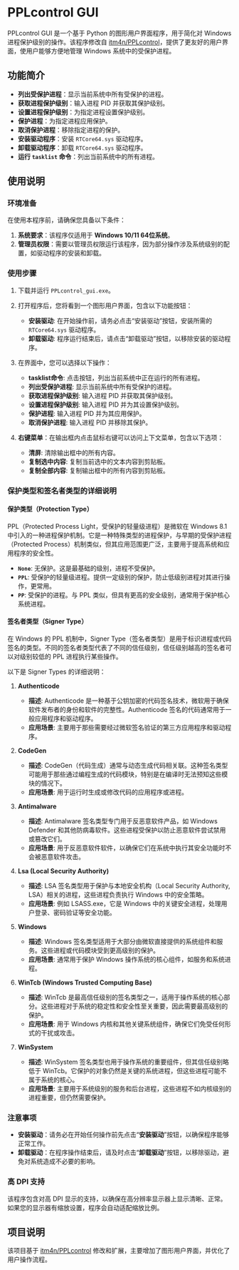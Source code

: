 # PPLcontrol GUI

PPLcontrol GUI 是一个基于 Python 的图形用户界面程序，用于简化对 Windows 进程保护级别的操作。该程序修改自 [itm4n/PPLcontrol](https://github.com/itm4n/PPLcontrol)，提供了更友好的用户界面，使用户能够方便地管理 Windows 系统中的受保护进程。

## 功能简介

- **列出受保护进程**：显示当前系统中所有受保护的进程。
- **获取进程保护级别**：输入进程 PID 并获取其保护级别。
- **设置进程保护级别**：为指定进程设置保护级别。
- **保护进程**：为指定进程应用保护。
- **取消保护进程**：移除指定进程的保护。
- **安装驱动程序**：安装 `RTCore64.sys` 驱动程序。
- **卸载驱动程序**：卸载 `RTCore64.sys` 驱动程序。
- **运行 `tasklist` 命令**：列出当前系统中的所有进程。

## 使用说明

### 环境准备

在使用本程序前，请确保您具备以下条件：

1. **系统要求**：该程序仅适用于 **Windows 10/11 64位系统**。
2. **管理员权限**：需要以管理员权限运行该程序，因为部分操作涉及系统级别的配置，如驱动程序的安装和卸载。

### 使用步骤

1. 下载并运行 `PPLcontrol_gui.exe`。

2. 打开程序后，您将看到一个图形用户界面，包含以下功能按钮：

    - **安装驱动**: 在开始操作前，请务必点击“安装驱动”按钮，安装所需的 `RTCore64.sys` 驱动程序。
    - **卸载驱动**: 程序运行结束后，请点击“卸载驱动”按钮，以移除安装的驱动程序。

3. 在界面中，您可以选择以下操作：

    - **tasklist命令**: 点击按钮，列出当前系统中正在运行的所有进程。
    - **列出受保护进程**: 显示当前系统中所有受保护的进程。
    - **获取进程保护级别**: 输入进程 PID 并获取其保护级别。
    - **设置进程保护级别**: 输入进程 PID 并为其设置保护级别。
    - **保护进程**: 输入进程 PID 并为其应用保护。
    - **取消保护进程**: 输入进程 PID 并移除其保护。

4. **右键菜单**：在输出框内点击鼠标右键可以访问上下文菜单，包含以下选项：
    - **清屏**: 清除输出框中的所有内容。
    - **复制选中内容**: 复制当前选中的文本内容到剪贴板。
    - **复制全部内容**: 复制输出框中的所有内容到剪贴板。

### 保护类型和签名者类型的详细说明

#### 保护类型（Protection Type）

PPL（Protected Process Light，受保护的轻量级进程）是微软在 Windows 8.1 中引入的一种进程保护机制。它是一种特殊类型的进程保护，与早期的受保护进程（Protected Process）机制类似，但其应用范围更广泛，主要用于提高系统和应用程序的安全性。

- **`None`**: 无保护。这是最基础的级别，进程不受保护。
- **`PPL`**: 受保护的轻量级进程。提供一定级别的保护，防止低级别进程对其进行操作，更常用。
- **`PP`**: 受保护的进程。与 PPL 类似，但具有更高的安全级别，通常用于保护核心系统进程。

#### 签名者类型（Signer Type）

在 Windows 的 PPL 机制中，Signer Type（签名者类型）是用于标识进程或代码签名的类型。不同的签名者类型代表了不同的信任级别，信任级别越高的签名者可以对级别较低的 PPL 进程执行某些操作。

以下是 Signer Types 的详细说明：

1. **Authenticode**
   - **描述**: Authenticode 是一种基于公钥加密的代码签名技术，微软用于确保软件发布者的身份和软件的完整性。Authenticode 签名的代码通常用于一般应用程序和驱动程序。
   - **应用场景**: 主要用于那些需要经过微软签名验证的第三方应用程序和驱动程序。

2. **CodeGen**
   - **描述**: CodeGen（代码生成）通常与动态生成代码相关联。这种签名类型可能用于那些通过编程生成的代码模块，特别是在编译时无法预知这些模块的情况下。
   - **应用场景**: 用于运行时生成或修改代码的应用程序或进程。

3. **Antimalware**
   - **描述**: Antimalware 签名类型专门用于反恶意软件产品，如 Windows Defender 和其他防病毒软件。这些进程受保护以防止恶意软件尝试禁用或篡改它们。
   - **应用场景**: 用于反恶意软件软件，以确保它们在系统中执行其安全功能时不会被恶意软件攻击。

4. **Lsa (Local Security Authority)**
   - **描述**: LSA 签名类型用于保护与本地安全机构（Local Security Authority, LSA）相关的进程，这些进程负责执行 Windows 中的安全策略。
   - **应用场景**: 例如 LSASS.exe，它是 Windows 中的关键安全进程，处理用户登录、密码验证等安全功能。

5. **Windows**
   - **描述**: Windows 签名类型适用于大部分由微软直接提供的系统组件和服务。这些进程或代码模块受到更高级别的保护。
   - **应用场景**: 通常用于保护 Windows 操作系统的核心组件，如服务和系统进程。

6. **WinTcb (Windows Trusted Computing Base)**
   - **描述**: WinTcb 是最高信任级别的签名类型之一，适用于操作系统的核心部分。这些进程对于系统的稳定性和安全性至关重要，因此需要最高级别的保护。
   - **应用场景**: 用于 Windows 内核和其他关键系统组件，确保它们免受任何形式的干扰或攻击。

7. **WinSystem**
   - **描述**: WinSystem 签名类型也用于操作系统的重要组件，但其信任级别略低于 WinTcb。它保护的对象仍然是关键的系统进程，但这些进程可能不属于系统的核心。
   - **应用场景**: 主要用于系统级别的服务和后台进程，这些进程不如内核级别的进程重要，但仍然需要保护。

### 注意事项

- **安装驱动**：请务必在开始任何操作前先点击“**安装驱动**”按钮，以确保程序能够正常工作。
- **卸载驱动**：在程序操作结束后，请及时点击“**卸载驱动**”按钮，以移除驱动，避免对系统造成不必要的影响。

### 高 DPI 支持

该程序包含对高 DPI 显示的支持，以确保在高分辨率显示器上显示清晰、正常。如果您的显示器有缩放设置，程序会自动适配缩放比例。

## 项目说明

该项目基于 [itm4n/PPLcontrol](https://github.com/itm4n/PPLcontrol) 修改和扩展，主要增加了图形用户界面，并优化了用户操作流程。
